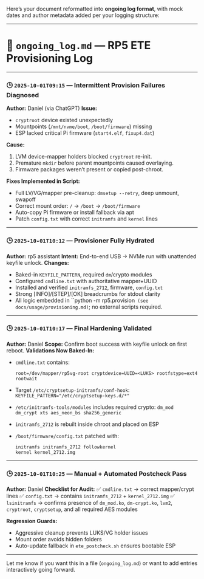 Here’s your document reformatted into **ongoing log format**, with mock dates and author metadata added per your logging structure:

---

# 📘 `ongoing_log.md` — RP5 ETE Provisioning Log

---

### 🕒 `2025-10-01T09:15` — Intermittent Provision Failures Diagnosed

**Author:** Daniel (via ChatGPT)
**Issue:**

* `cryptroot` device existed unexpectedly
* Mountpoints (`/mnt/nvme/boot`, `/boot/firmware`) missing
* ESP lacked critical Pi firmware (`start4.elf`, `fixup4.dat`)

**Cause:**

1. LVM device-mapper holders blocked `cryptroot` re-init.
2. Premature `mkdir` before parent mountpoints caused overlaying.
3. Firmware packages weren’t present or copied post-chroot.

**Fixes Implemented in Script:**

* Full LV/VG/mapper pre-cleanup: `dmsetup --retry`, deep unmount, swapoff
* Correct mount order: `/` → `/boot` → `/boot/firmware`
* Auto-copy Pi firmware or install fallback via apt
* Patch `config.txt` with correct `initramfs` and `kernel` lines

---

### 🕒 `2025-10-01T10:12` — Provisioner Fully Hydrated

**Author:** rp5 assistant
**Intent:** End-to-end USB → NVMe run with unattended keyfile unlock.
**Changes:**

* Baked-in `KEYFILE_PATTERN`, required `dm`/crypto modules
* Configured `cmdline.txt` with authoritative mapper+UUID
* Installed and verified `initramfs_2712`, firmware, `config.txt`
* Strong [INFO]/[STEP]/[OK] breadcrumbs for stdout clarity
* All logic embedded in ``python -m rp5.provision` (see docs/usage/provisioning.md)`; no external scripts required.

---

### 🕒 `2025-10-01T10:17` — Final Hardening Validated

**Author:** Daniel
**Scope:** Confirm boot success with keyfile unlock on first reboot.
**Validations Now Baked-In:**

* `cmdline.txt` contains:

  ```
  root=/dev/mapper/rp5vg-root cryptdevice=UUID=<LUKS> rootfstype=ext4 rootwait
  ```

* Target `/etc/cryptsetup-initramfs/conf-hook`:
  `KEYFILE_PATTERN="/etc/cryptsetup-keys.d/*"`

* `/etc/initramfs-tools/modules` includes required crypto:
  `dm_mod dm_crypt xts aes_neon_bs sha256_generic`

* `initramfs_2712` is rebuilt inside chroot and placed on ESP

* `/boot/firmware/config.txt` patched with:

  ```
  initramfs initramfs_2712 followkernel
  kernel kernel_2712.img
  ```

---

### 🕒 `2025-10-01T10:25` — Manual + Automated Postcheck Pass

**Author:** Daniel
**Checklist for Audit:**
✅ `cmdline.txt` → correct mapper/crypt lines
✅ `config.txt` → contains `initramfs_2712` + `kernel_2712.img`
✅ `lsinitramfs` → confirms presence of `dm_mod.ko`, `dm-crypt.ko`, `lvm2`, `cryptroot`, `cryptsetup`, and all required AES modules

**Regression Guards:**

* Aggressive cleanup prevents LUKS/VG holder issues
* Mount order avoids hidden folders
* Auto-update fallback in `ete_postcheck.sh` ensures bootable ESP

---

Let me know if you want this in a file (`ongoing_log.md`) or want to add entries interactively going forward.
